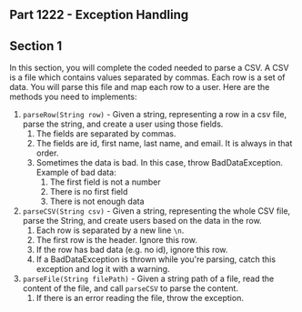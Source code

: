 ## Part 1222 - Exception Handling 

## Section 1
In this section, you will complete the coded needed to parse a CSV. 
A CSV is a file which contains values separated by commas. 
Each row is a set of data. You will parse this file and map each 
row to a user. Here are the methods you need to implements:

1. `parseRow(String row)` - Given a string, representing a row in a 
csv file, parse the string, and create a user using those fields. 
    1. The fields are separated by commas. 
    2. The fields are id, first name, last name, and email. It is always in that order.
    3. Sometimes the data is bad. In this case, throw BadDataException. Example of bad data: 
        1. The first field is not a number
        2. There is no first field
        3. There is not enough data 
2. `parseCSV(String csv)` -  Given a string, representing the whole 
CSV file, parse the String, and create users based on the data in the row. 
    1. Each row is separated by a new line `\n`. 
    2. The first row is the header. Ignore this row.
    3. If the row has bad data (e.g. no id), ignore this row.
    4. If a BadDataException is thrown while you're parsing, 
    catch this exception and log it with a warning.
3. `parseFile(String filePath)` - Given a string path of a file, 
read the content of the file, and call `parseCSV` to parse the content.
    1. If there is an error reading the file, throw the exception. 
